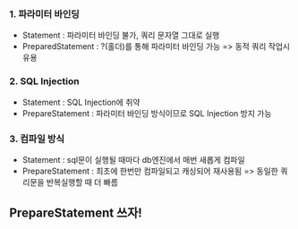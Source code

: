 ### 1. 파라미터 바인딩
- Statement : 파라미터 바인딩 불가, 쿼리 문자열 그대로 실행
- PreparedStatement : ?(홀더)를 통해 파라미터 바인딩 가능 => 동적 쿼리 작업시 유용
  
### 2. SQL Injection
- Statement : SQL Injection에 취약
- PrepareStatement : 파라미터 바인딩 방식이므로 SQL Injection 방지 가능
  
### 3. 컴파일 방식
- Statement : sql문이 실행될 때마다 db엔진에서 매번 새롭게 컴파일
- PrepareStatement : 최초에 한번만 컴파일되고 캐싱되어 재사용됨 => 동일한 쿼리문을 반복실행할 때 더 빠름

## PrepareStatement 쓰자!

